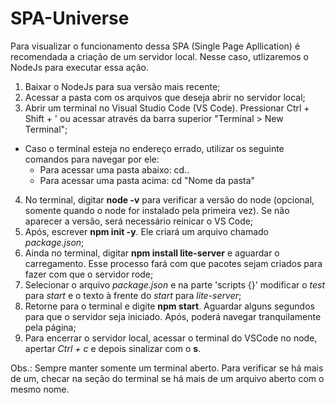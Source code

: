 # SPA-Universe
Para visualizar o funcionamento dessa SPA (Single Page Apllication) é recomendada a criação de um servidor local. Nesse caso, utlizaremos o NodeJs para executar essa ação.

1. Baixar o NodeJs para sua versão mais recente;
2. Acessar a pasta com os arquivos que deseja abrir no servidor local;
3. Abrir um terminal no Visual Studio Code (VS Code). Pressionar Ctrl + Shift + ' ou acessar através da barra superior "Terminal > New Terminal";
  - Caso o terminal esteja no endereço errado, utilizar os seguinte comandos para navegar por ele:
    - Para acessar uma pasta abaixo: cd..
    - Para acessar uma pasta acima: cd "Nome da pasta"
4. No terminal, digitar **node -v** para verificar a versão do node (opcional, somente quando o node for instalado pela primeira vez). Se não aparecer a versão, será necessário reinicar o VS Code;
5. Após, escrever **npm init -y**. Ele criará um arquivo chamado _package.json_;
6. Ainda no terminal, digitar **npm install lite-server** e aguardar o carregamento. Esse processo fará com que pacotes sejam criados para fazer com que o servidor rode;
7. Selecionar o arquivo _package.json_ e na parte 'scripts {}' modificar o _test_ para _start_ e o texto à frente do _start_ para _lite-server_;
8. Retorne para o terminal e digite **npm start**. Aguardar alguns segundos para que o servidor seja iniciado. Após, poderá navegar tranquilamente pela página;
9. Para encerrar o servidor local, acessar o terminal do VSCode no node, apertar _Ctrl + c_ e depois sinalizar com o **s**.

Obs.: Sempre manter somente um terminal aberto. Para verificar se há mais de um, checar na seção do terminal se há mais de um arquivo aberto com o mesmo nome.
